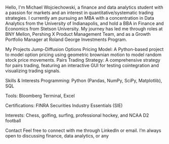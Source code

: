 Hello, I'm Michael Wojciechowski, a finance and data analytics student with a passion for markets and an interest in quantitative/systematic trading strategies. 
I currently am pursuing an MBA with a concentration in Data Analytics from the University of Indianapolis, and hold a BBA in Finance and Economics from Stetson University. 
My journey has led me through roles at BNY Mellon, Pershing X Product Management Team, and as a Growth Portfolio Manager at Roland George Investments Program.

My Projects
Jump-Diffusion Options Pricing Model: A Python-based project to model option pricing using geometric brownian motion to model random stock price movements. 
Pairs Trading Strategy: A comprehensive strategy for pairs trading, featuring an interactive GUI for testing cointegration and visualizing trading signals.

Skills & Interests
Programming: Python (Pandas, NumPy, SciPy, Matplotlib), SQL

Tools: Bloomberg Terminal, Excel

Certifications: FINRA Securities Industry Essentials (SIE)

Interests: Chess, golfing, surfing, professional hockey, and NCAA D2 football

Contact
Feel free to connect with me through LinkedIn or email. I’m always open to discussing finance, data analytics, or any 
